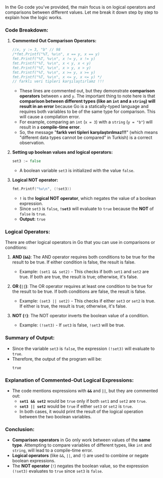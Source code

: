 In the Go code you've provided, the main focus is on logical operators and comparisons between different values. Let me break it down step by step to explain how the logic works.

### Code Breakdown:

1. **Commented Out Comparison Operators:**
   ```go
   //x, y := 3, "b" // 98
   /*fmt.Printf("%T, %v\n", x == y, x == y)
   fmt.Printf("%T, %v\n", x != y, x != y)
   fmt.Printf("%T, %v\n", x < y, x < y)
   fmt.Printf("%T, %v\n", x > y, x > y)
   fmt.Printf("%T, %v\n", x >= y, x >= y)
   fmt.Printf("%T, %v\n", x <= y, x <= y) */
   // farklı veri tipleri karşılaştırlamz !!!
   ```
   - These lines are commented out, but they demonstrate **comparison operators** between `x` and `y`. The important thing to note here is that **comparison between different types (like an `int` and a `string`) will result in an error** because Go is a statically-typed language and requires both variables to be of the same type for comparison. This will cause a compilation error.
   - For example, comparing an `int` (`x = 3`) with a `string` (`y = "b"`) will result in a **compile-time error**.
   - So, the message "**farklı veri tipleri karşılaştırılmaz!!!**" (which means "different data types cannot be compared" in Turkish) is a correct observation.

2. **Setting up boolean values and logical operators:**
   ```go
   set3 := false
   ```
   - A boolean variable `set3` is initialized with the value `false`.

3. **Logical NOT operator:**
   ```go
   fmt.Printf("%v\n", (!set3))
   ```
   - **`!`** is the **logical NOT operator**, which negates the value of a boolean expression.
   - Since `set3` is `false`, **`!set3`** will evaluate to `true` because the **NOT** of `false` is `true`.
   - **Output:** `true`

### Logical Operators:

There are other logical operators in Go that you can use in comparisons or conditions:

1. **AND (`&&`)**: The AND operator requires both conditions to be true for the result to be true. If either condition is false, the result is false.
   - Example: `(set1 && set2)` - This checks if both `set1` and `set2` are true. If both are true, the result is true; otherwise, it's false.

2. **OR (`||`)**: The OR operator requires at least one condition to be true for the result to be true. If both conditions are false, the result is false.
   - Example: `(set3 || set2)` - This checks if either `set3` or `set2` is true. If either is true, the result is true; otherwise, it's false.

3. **NOT (`!`)**: The NOT operator inverts the boolean value of a condition.
   - Example: `(!set3)` - If `set3` is false, `!set3` will be true.

### Summary of Output:

- Since the variable `set3` is `false`, the expression `(!set3)` will evaluate to `true`.
- Therefore, the output of the program will be:
  ```
  true
  ```

### Explanation of Commented-Out Logical Expressions:

- The code mentions expressions with **`&&`** and **`||`**, but they are commented out:
  - **`set1 && set2`** would be `true` only if both `set1` and `set2` are `true`.
  - **`set3 || set2`** would be `true` if either `set3` or `set2` is `true`.
  - In both cases, it would print the result of the logical operation between the two boolean variables.

### Conclusion:

- **Comparison operators** in Go only work between values of the **same type**. Attempting to compare variables of different types, like `int` and `string`, will lead to a compile-time error.
- **Logical operators** (like `&&`, `||`, and `!`) are used to combine or negate boolean expressions.
- The **NOT operator** (`!`) negates the boolean value, so the expression `(!set3)` evaluates to `true` since `set3` is `false`.